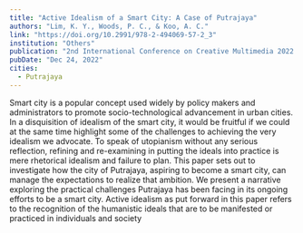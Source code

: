 ```yaml
---
title: "Active Idealism of a Smart City: A Case of Putrajaya"
authors: "Lim, K. Y., Woods, P. C., & Koo, A. C."
link: "https://doi.org/10.2991/978-2-494069-57-2_3"
institution: "Others"
publication: "2nd International Conference on Creative Multimedia 2022 (ICCM 2022) (pp. 15-21)"
pubDate: "Dec 24, 2022"
cities:
  - Putrajaya
---
```


Smart city is a popular concept used widely by policy makers and administrators to promote socio-technological advancement in urban cities. In a disquisition of idealism of the smart city, it would be fruitful if we could at the same time highlight some of the challenges to achieving the very idealism we advocate. To speak of utopianism without any serious reflection, refining and re-examining in putting the ideals into practice is mere rhetorical idealism and failure to plan. This paper sets out to investigate how the city of Putrajaya, aspiring to become a smart city, can manage the expectations to realize that ambition. We present a narrative exploring the practical challenges Putrajaya has been facing in its ongoing efforts to be a smart city. Active idealism as put forward in this paper refers to the recognition of the humanistic ideals that are to be manifested or practiced in individuals and society
